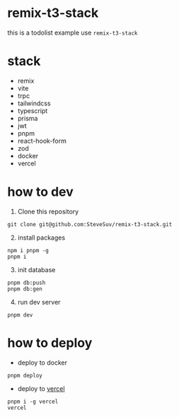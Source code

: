 # remix-t3-stack

this is a todolist example use `remix-t3-stack`

# stack

- remix
- vite
- trpc
- tailwindcss
- typescript
- prisma
- jwt
- pnpm
- react-hook-form
- zod
- docker
- vercel

# how to dev

1. Clone this repository

```
git clone git@github.com:SteveSuv/remix-t3-stack.git
```

2. install packages

```
npm i pnpm -g
pnpm i
```

3. init database

```
pnpm db:push
pnpm db:gen
```

4. run dev server

```
pnpm dev
```

# how to deploy

- deploy to docker

```
pnpm deploy
```

- deploy to [vercel](https://vercel.com/docs/frameworks/remix)

```
pnpm i -g vercel
vercel
```

